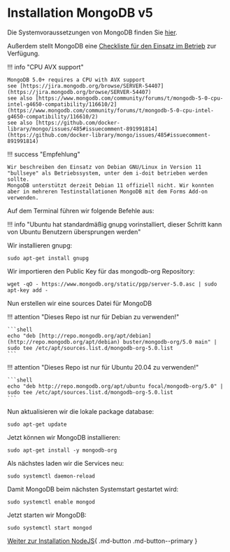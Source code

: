 # Installation MongoDB v5

Die Systemvoraussetzungen von MongoDB finden Sie [hier](https://docs.mongodb.com/manual/administration/production-notes/).

Außerdem stellt MongoDB eine [Checkliste für den Einsatz im Betrieb](https://docs.mongodb.com/manual/administration/production-checklist-operations/#operations-checklist) zur Verfügung.

!!! info "CPU AVX support"

    MongoDB 5.0+ requires a CPU with AVX support
    see [https://jira.mongodb.org/browse/SERVER-54407](https://jira.mongodb.org/browse/SERVER-54407)
    see also [https://www.mongodb.com/community/forums/t/mongodb-5-0-cpu-intel-g4650-compatibility/116610/2](https://www.mongodb.com/community/forums/t/mongodb-5-0-cpu-intel-g4650-compatibility/116610/2)
    see also [https://github.com/docker-library/mongo/issues/485#issuecomment-891991814](https://github.com/docker-library/mongo/issues/485#issuecomment-891991814)

!!! success "Empfehlung"

    Wir beschreiben den Einsatz von Debian GNU/Linux in Version 11 "bullseye" als Betriebssystem, unter dem i-doit betrieben werden sollte.
    MongoDB unterstützt derzeit Debian 11 offiziell nicht. Wir konnten aber in mehreren Testinstallationen MongoDB mit dem Forms Add-on verwenden.

Auf dem Terminal führen wir folgende Befehle aus:

!!! info "Ubuntu hat standardmäßig gnupg vorinstalliert, dieser Schritt kann von Ubuntu Benutzern übersprungen werden"

Wir installieren gnupg:

    sudo apt-get install gnupg

Wir importieren den Public Key für das mongodb-org Repository:

    wget -qO - https://www.mongodb.org/static/pgp/server-5.0.asc | sudo apt-key add -

Nun erstellen wir eine sources Datei für MongoDB

!!! attention "Dieses Repo ist nur für Debian zu verwenden!"

    ```shell
    echo "deb [http://repo.mongodb.org/apt/debian](http://repo.mongodb.org/apt/debian) buster/mongodb-org/5.0 main" | sudo tee /etc/apt/sources.list.d/mongodb-org-5.0.list
    ```

!!! attention "Dieses Repo ist nur für Ubuntu 20.04 zu verwenden!"

    ```shell
    echo "deb http://repo.mongodb.org/apt/ubuntu focal/mongodb-org/5.0" | sudo tee /etc/apt/sources.list.d/mongodb-org-5.0.list 
    ```

Nun aktualisieren wir die lokale package database:

    sudo apt-get update

Jetzt können wir MongoDB installieren:

    sudo apt-get install -y mongodb-org

Als nächstes laden wir die Services neu:

    sudo systemctl daemon-reload

Damit MongoDB beim nächsten Systemstart gestartet wird:

    sudo systemctl enable mongod

Jetzt starten wir MongoDB:

    sudo systemctl start mongod

[Weiter zur Installation NodeJS](./installation-nodejs.md){ .md-button .md-button--primary }
